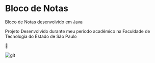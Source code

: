 # Bloco de Notas
Bloco de Notas desenvolvido em Java 

Projeto Desenvolvido durante meu período acadêmico na Faculdade de Tecnologia do Estado de São Paulo 

 🥰



![git](https://user-images.githubusercontent.com/72575685/108909302-26087500-7603-11eb-9c48-b7b320985269.JPG)


